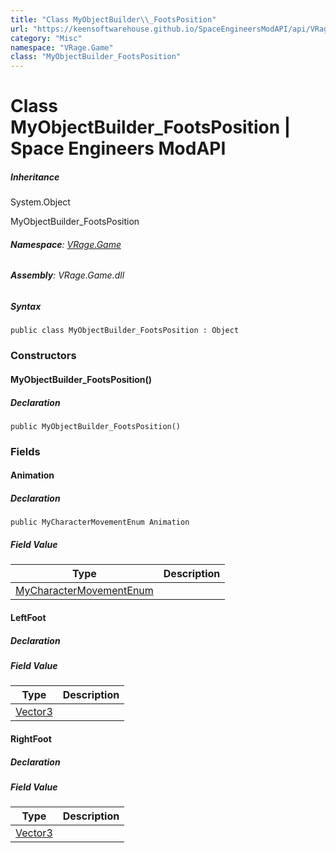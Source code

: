 ```yaml
---
title: "Class MyObjectBuilder\\_FootsPosition"
url: "https://keensoftwarehouse.github.io/SpaceEngineersModAPI/api/VRage.Game.MyObjectBuilder_FootsPosition.html"
category: "Misc"
namespace: "VRage.Game"
class: "MyObjectBuilder_FootsPosition"
---
```


# Class MyObjectBuilder\_FootsPosition | Space Engineers ModAPI

##### Inheritance

System.Object

MyObjectBuilder\_FootsPosition

###### **Namespace**: [VRage.Game](https://keensoftwarehouse.github.io/SpaceEngineersModAPI/api/VRage.Game.html)

###### **Assembly**: VRage.Game.dll

##### Syntax

```
public class MyObjectBuilder_FootsPosition : Object
```

### Constructors

#### MyObjectBuilder\_FootsPosition()

##### Declaration

```
public MyObjectBuilder_FootsPosition()
```

### Fields

#### Animation

##### Declaration

```
public MyCharacterMovementEnum Animation
```

##### Field Value

| Type | Description |
| --- | --- |
| [MyCharacterMovementEnum](https://keensoftwarehouse.github.io/SpaceEngineersModAPI/api/VRage.Game.MyCharacterMovementEnum.html) |     |

#### LeftFoot

##### Declaration

##### Field Value

| Type | Description |
| --- | --- |
| [Vector3](https://keensoftwarehouse.github.io/SpaceEngineersModAPI/api/VRageMath.Vector3.html) |     |

#### RightFoot

##### Declaration

##### Field Value

| Type | Description |
| --- | --- |
| [Vector3](https://keensoftwarehouse.github.io/SpaceEngineersModAPI/api/VRageMath.Vector3.html) |     |